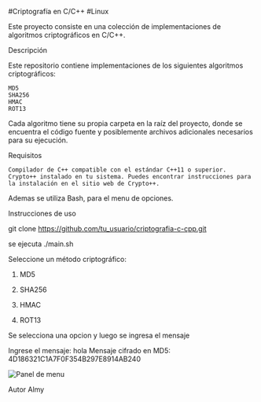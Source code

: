 #Criptografía en C/C++
#Linux

Este proyecto consiste en una colección de implementaciones de algoritmos criptográficos en C/C++.

Descripción

Este repositorio contiene implementaciones de los siguientes algoritmos criptográficos:

    MD5
    SHA256
    HMAC
    ROT13

Cada algoritmo tiene su propia carpeta en la raíz del proyecto, donde se encuentra el código fuente y posiblemente archivos adicionales necesarios para su ejecución.

Requisitos

    Compilador de C++ compatible con el estándar C++11 o superior.
    Crypto++ instalado en tu sistema. Puedes encontrar instrucciones para la instalación en el sitio web de Crypto++.

Ademas se utiliza  Bash, para el menu de opciones. 


Instrucciones de uso

git clone https://github.com/tu_usuario/criptografia-c-cpp.git

se ejecuta 
./main.sh

Seleccione un método criptográfico:

1. MD5

2. SHA256

3. HMAC

4. ROT13

Se selecciona una opcion y luego se ingresa el mensaje 

Ingrese el mensaje: hola
Mensaje cifrado en MD5: 4D186321C1A7F0F354B297E8914AB240

<img src="https://raw.githubusercontent.com/kuaks96/Criptografia/blob/main/cripto.jpg" alt="Panel de menu">


Autor
Almy
